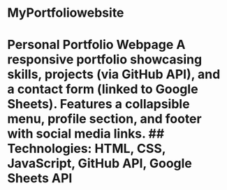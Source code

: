 # MyPortfoliowebsite
# Personal Portfolio Webpage  A responsive portfolio showcasing skills, projects (via GitHub API), and a contact form (linked to Google Sheets). Features a collapsible menu, profile section, and footer with social media links.  ## Technologies: HTML, CSS, JavaScript, GitHub API, Google Sheets API
